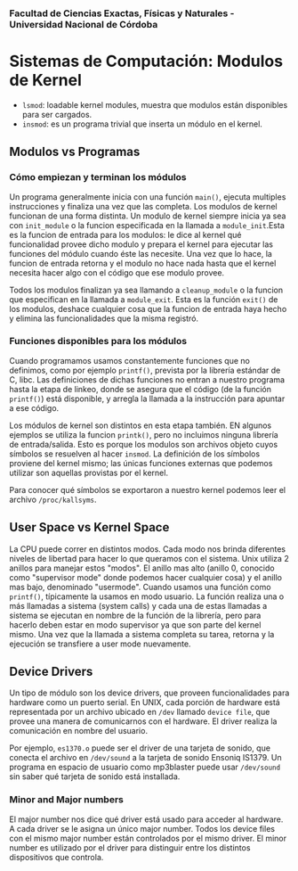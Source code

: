 ### Facultad de Ciencias Exactas, Físicas y Naturales - Universidad Nacional de Córdoba

# Sistemas de Computación: Modulos de Kernel

- `lsmod`: loadable kernel modules, muestra que modulos están disponibles para ser cargados.
- `insmod`: es un programa trivial que inserta un módulo en el kernel. 

## Modulos vs Programas

### Cómo empiezan y terminan los módulos
Un programa generalmente inicia con una función `main()`, ejecuta multiples instrucciones y finaliza una vez que las completa. Los modulos de kernel funcionan de una forma distinta. Un modulo de kernel siempre inicia ya sea con `init_module` o la funcion especificada en la llamada a `module_init`.Esta es la funcion de entrada para los modulos: le dice al kernel qué funcionalidad provee dicho modulo y prepara el kernel para ejecutar las funciones del módulo cuando éste las necesite. Una vez que lo hace, la funcion de entrada retorna y el modulo no hace nada hasta que el kernel necesita hacer algo con el código que ese modulo provee.

Todos los modulos finalizan ya sea llamando a `cleanup_module` o la funcion que especifican en la llamada a  `module_exit`. Esta es la función `exit()` de los modulos, deshace cualquier cosa que la funcion de entrada haya hecho y elimina las funcionalidades que la misma registró. 

### Funciones disponibles para los módulos
Cuando programamos usamos constantemente funciones que no definimos, como por ejemplo `printf()`, prevista por la librería estándar de C, libc. Las definiciones de dichas funciones no entran a nuestro programa hasta la etapa de linkeo, donde se asegura que el código (de la función `printf()`) está disponible, y arregla la llamada a la instrucción para apuntar a ese código.

Los módulos de kernel son distintos en esta etapa también. EN algunos ejemplos se utiliza la funcion `printk()`, pero no incluimos ninguna librería de entrada/salida. Esto es porque los modulos son archivos objeto cuyos símbolos se resuelven al hacer `insmod`. La definición de los símbolos proviene del kernel mismo; las únicas funciones externas que podemos utilizar son aquellas provistas por el kernel. 

Para conocer qué símbolos se exportaron a nuestro kernel podemos leer el archivo `/proc/kallsyms`.

## User Space vs Kernel Space
La CPU puede correr en distintos modos. Cada modo nos brinda diferentes niveles de libertad para hacer lo que queramos con el sistema. Unix utiliza 2 anillos para manejar estos "modos". El anillo mas alto (anillo 0, conocido como "supervisor mode" donde podemos hacer cualquier cosa) y el anillo mas bajo, denominado "usermode".
Cuando usamos una función como `printf()`, típicamente la usamos en modo usuario. La función realiza una o más llamadas a sistema (system calls) y cada una de estas llamadas a sistema se ejecutan en nombre de la función de la librería, pero para hacerlo deben estar en modo supervisor ya que son parte del kernel mismo. Una vez que la llamada a sistema completa su tarea, retorna y la ejecución se transfiere a user mode nuevamente.

## Device Drivers
Un tipo de módulo son los device drivers, que proveen funcionalidades para hardware como un puerto serial. En UNIX, cada porción de hardware está representada por un archivo ubicado en `/dev` llamado `device file`, que provee una manera de comunicarnos con el hardware. El driver realiza la comunicación en nombre del usuario. 

Por ejemplo, `es1370.o` puede ser el driver de una tarjeta de sonido, que conecta el archivo en `/dev/sound` a la tarjeta de sonido Ensoniq IS1379. Un programa en espacio de usuario como mp3blaster puede usar `/dev/sound` sin saber qué tarjeta de sonido está installada.

### Minor and Major numbers
El major number nos dice qué driver está usado para acceder al hardware. A cada driver se le asigna un único major number. Todos los device files con el mismo major number están controlados por el mismo driver. El minor number es utilizado por el driver para distinguir entre los distintos dispositivos que controla.

